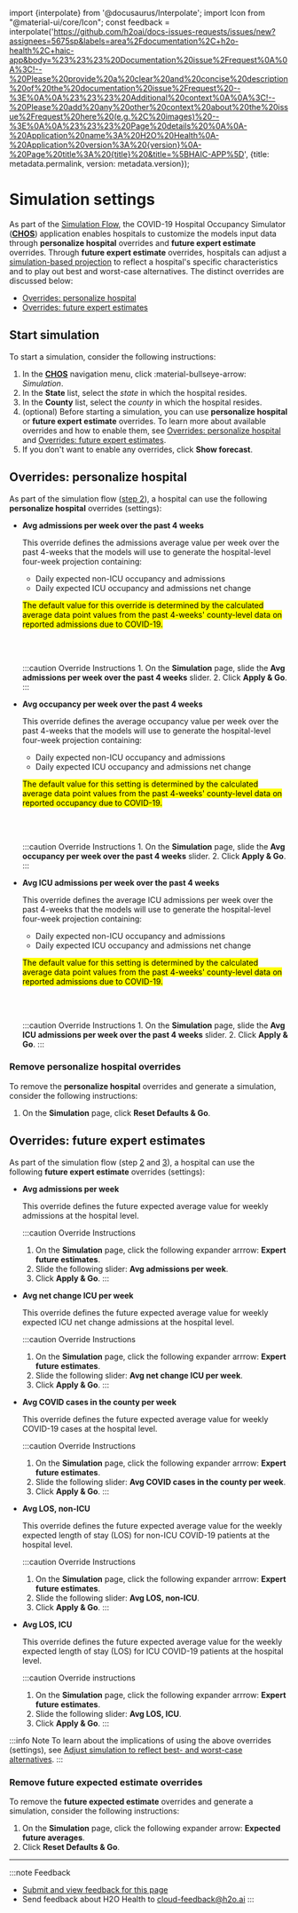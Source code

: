 import {interpolate} from '@docusaurus/Interpolate';
import Icon from "@material-ui/core/Icon";
const feedback = interpolate('https://github.com/h2oai/docs-issues-requests/issues/new?assignees=5675sp&labels=area%2Fdocumentation%2C+h2o-health%2C+haic-app&body=%23%23%23%20Documentation%20issue%2Frequest%0A%0A%3C!--%20Please%20provide%20a%20clear%20and%20concise%20description%20of%20the%20documentation%20issue%2Frequest%20--%3E%0A%0A%23%23%23%20Additional%20context%0A%0A%3C!--%20Please%20add%20any%20other%20context%20about%20the%20issue%2Frequest%20here%20(e.g.%2C%20images)%20--%3E%0A%0A%23%23%23%20Page%20details%20%0A%0A-%20Application%20name%3A%20H2O%20Health%0A-%20Application%20version%3A%20{version}%0A-%20Page%20title%3A%20{title}%20&title=%5BHAIC-APP%5D', {title: metadata.permalink, version: metadata.version});

# Simulation settings 

As part of the [Simulation Flow](how-do-simulations-work.md), the COVID-19 Hospital Occupancy Simulator ([**CHOS**](terminology.md#chos)) application enables hospitals to customize the models input data through **personalize hospital** overrides and **future expert estimate** overrides. Through  **future expert estimate** overrides, hospitals can adjust a [simulation-based projection](terminology.md#simulation-based-projection) to reflect a hospital's specific characteristics and to play out best and worst-case alternatives. The distinct overrides are discussed below: 

- [Overrides: personalize hospital](#overrides-personalize-hospital)
- [Overrides: future expert estimates](#overrides-future-expert-estimates)

## Start simulation 

To start a simulation, consider the following instructions: 

1. In the [**CHOS**](terminology.md#chos) navigation menu, click :material-bullseye-arrow: *Simulation*. 
2. In the **State** list, select the *state* in which the hospital resides.
3. In the **County** list, select the *county* in which the hospital resides.
4. (optional) Before starting a simulation, you can use **personalize hospital**  or **future expert estimate** overrides.  To learn more about available overrides and how to enable them, see [Overrides: personalize hospital ](#overrides-personalize-hospital) and [Overrides: future expert estimates](#overrides-future-expert-estimates).
5. If you don't want to enable any overrides, click **Show forecast**. 

## Overrides: personalize hospital 

As part of the simulation flow ([step 2](how-do-simulations-work.md#step-2-review-or-customize-input-data)), a hospital can use the following **personalize hospital** overrides (settings):

- **Avg admissions per week over the past 4 weeks**

    This override defines the admissions average value per week over the past 4-weeks that the models will use to generate the hospital-level four-week projection containing:

    - Daily expected non-ICU occupancy and admissions 
    - Daily expected ICU occupancy and admissions net change

    <mark>The default value for this override is determined by the calculated average data point values from the past 4-weeks' county-level data on reported admissions due to COVID-19.</mark>

    <br/><br/>

    :::caution Override Instructions
      1. On the **Simulation** page, slide the **Avg admissions per week over the past 4 weeks** slider. 
      2. Click **Apply & Go**.    
    :::

- **Avg occupancy per week over the past 4 weeks**

    This override defines the average occupancy value per week over the past 4-weeks that the models will use to generate the hospital-level four-week projection containing:

    - Daily expected non-ICU occupancy and admissions 
    - Daily expected ICU occupancy and admissions net change

    <mark>The default value for this setting is determined by the calculated average data point values from the past 4-weeks' county-level data on reported occupancy due to COVID-19.</mark>

    <br/><br/>

    :::caution Override Instructions
      1. On the **Simulation** page, slide the **Avg  occupancy per week over the past 4 weeks** slider.
      2. Click **Apply & Go**.
    :::

- **Avg ICU admissions per week over the past 4 weeks** 

    This override defines the average ICU admissions per week over the past 4-weeks that the models will use to generate the hospital-level four-week projection containing:

    - Daily expected non-ICU occupancy and admissions 
    - Daily expected ICU occupancy and admissions net change

    <mark>The default value for this setting is determined by the calculated average data point values from the past 4-weeks' county-level data on reported admissions due to COVID-19.</mark>

    <br/><br/>

    :::caution Override Instructions
      1. On the **Simulation** page, slide the **Avg ICU admissions per week over the past 4 weeks** slider.
      2. Click **Apply & Go**.
    :::

### Remove personalize hospital overrides  

To remove the **personalize hospital** overrides and generate a simulation, consider the following instructions: 

1. On the **Simulation** page, click **Reset Defaults & Go**. 

## Overrides: future expert estimates

As part of the simulation flow (step [2](how-do-simulations-work.md#step-2-review-or-customize-input-data) and [3](how-do-simulations-work.md#step-3-review-simulation-based-projection)), a hospital can use the following **future expert estimate** overrides (settings):

- **Avg admissions per week**

    This override defines the future expected average value for weekly admissions at the hospital level. 
    
  :::caution Override Instructions 
    1. On the **Simulation** page, click the following expander arrrow: **Expert future estimates**. 
    2. Slide the following slider: **Avg admissions per week**.
    3. Click **Apply & Go**.
  :::

- **Avg net change ICU per week**

    This override defines the future expected average value for weekly expected ICU net change admissions at the hospital level.

  :::caution Override Instructions
    1. On the **Simulation** page, click the following expander arrrow: **Expert future estimates**. 
    2. Slide the following slider: **Avg net change ICU per week**.
    3. Click **Apply & Go**.
  :::

- **Avg COVID cases in the county per week**

    This override defines the future expected average value for weekly COVID-19 cases at the hospital level.

  :::caution Override Instructions
    1. On the **Simulation** page, click the following expander arrrow: **Expert future estimates**. 
    2. Slide the following slider: **Avg COVID cases in the county per week**.
    3. Click **Apply & Go**.
  :::

- **Avg LOS, non-ICU** 

    This override defines the future expected average value for the weekly expected length of stay (LOS) for non-ICU COVID-19 patients at the hospital level.

  :::caution Override Instructions
    1. On the **Simulation** page, click the following expander arrrow: **Expert future estimates**. 
    2. Slide the following slider: **Avg LOS, non-ICU**.
    3. Click **Apply & Go**.
  :::

- **Avg LOS, ICU** 

    This override defines the future expected average value for the weekly expected length of stay (LOS) for ICU COVID-19 patients at the hospital level.

  :::caution Override instructions
    1. On the **Simulation** page, click the following expander arrrow: **Expert future estimates**.  
    2. Slide the following slider: **Avg LOS, ICU**.
    3. Click **Apply & Go**.
  :::

:::info Note
  To learn about the implications of using the above overrides (settings), see  [Adjust simulation to reflect best- and worst-case alternatives](how-do-simulations-work.md#adjust-simulation-to-reflect-best--and-worst-case-alternatives).
:::

### Remove future expected estimate overrides 

To remove the **future expected estimate** overrides and generate a simulation, consider the following instructions: 

1. On the **Simulation** page, click the following expander arrow: **Expected future averages**. 
2. Click **Reset Defaults & Go**.

***
:::note Feedback
  - <a href={feedback}>Submit and view feedback for this page</a>
  - Send feedback about H2O Health to <cloud-feedback@h2o.ai>
:::